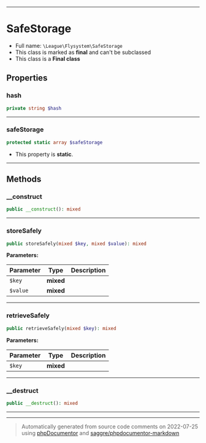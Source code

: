 ***

# SafeStorage





* Full name: `\League\Flysystem\SafeStorage`
* This class is marked as **final** and can't be subclassed
* This class is a **Final class**



## Properties


### hash



```php
private string $hash
```






***

### safeStorage



```php
protected static array $safeStorage
```



* This property is **static**.


***

## Methods


### __construct



```php
public __construct(): mixed
```











***

### storeSafely



```php
public storeSafely(mixed $key, mixed $value): mixed
```








**Parameters:**

| Parameter | Type | Description |
|-----------|------|-------------|
| `$key` | **mixed** |  |
| `$value` | **mixed** |  |




***

### retrieveSafely



```php
public retrieveSafely(mixed $key): mixed
```








**Parameters:**

| Parameter | Type | Description |
|-----------|------|-------------|
| `$key` | **mixed** |  |




***

### __destruct



```php
public __destruct(): mixed
```











***


***
> Automatically generated from source code comments on 2022-07-25 using [phpDocumentor](http://www.phpdoc.org/) and [saggre/phpdocumentor-markdown](https://github.com/Saggre/phpDocumentor-markdown)

